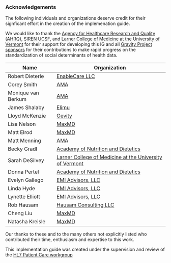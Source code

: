 ### Acknowledgements

The following individuals and organizations deserve credit for their signficant effort in the creation of the implemenation guide.

We would like to thank the [Agency for Healthcare Research and Quality (AHRQ)](https://www.ahrq.gov/), [SIREN UCSF](https://sirenetwork.ucsf.edu/), and [Larner College of Medicine at the University of Vermont](http://www.med.uvm.edu/) for their support for developing this IG and all [Gravity Project sponsors](https://confluence.hl7.org/display/GRAV/Gravity+Project+Sponsors) for their contributions to make rapid progress on the standardization of social determinants of health data.

| **Name**           | **Organization**                                             |
| ------------------ | ------------------------------------------------------------ |
| Robert Dieterle    | [EnableCare LLC](http://http://enablecare.us/)               |
| Corey Smith        | [AMA](https://www.ama-assn.org/)                             |
| Monique van Berkum | [AMA ](https://www.ama-assn.org/)                            |
| James Shalaby      | [Elimu](https://www.elimu.io/)                               |
| Lloyd McKenzie     | [Gevity](https://www.gevityinc.com/)                         |
| Lisa Nelson        | [MaxMD ](https://www.maxmddirect.com/)                       |
| Matt Elrod         | [MaxMD](https://www.maxmddirect.com/)                        |
| Matt Menning       | [AMA  ](https://www.ama-assn.org/)                           |
| Becky Gradl        | [Academy of Nutrition and Dietetics ](https://www.eatright.org/) |
| Sarah DeSilvey     | [Larner College of Medicine at the University of Vermont](http://www.med.uvm.edu/) |
| Donna Pertel       | [Academy of Nutrition and Dietetics](https://www.eatright.org/) |
| Evelyn Gallego     | [EMI Advisors, LLC ](https://www.emiadvisors.net/)           |
| Linda Hyde         | [EMI Advisors, LLC ](https://www.emiadvisors.net/)           |
| Lynette Elliott    | [EMI Advisors, LLC](https://www.emiadvisors.net/)            |
| Rob Hausam         | [Hausam Consulting LLC](https://www.linkedin.com/in/robert-hausam-a273aa7/) |
| Cheng Liu          | [MaxMD](https://www.maxmddirect.com/)                        |
| Natasha Kreisle    | [MaxMD](https://www.maxmddirect.com/)                        |


Our thanks to these and to the many others not explicitly listed who contributed their time, enthusiasm and expertise to this work.

This implementation guide was created under the supervision and review of the [HL7 Patient Care workgroup](http://www.hl7.org/Special/committees/patientcare/index.cfm)